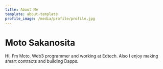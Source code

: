 ```yaml
---
title: About Me
template: about-template
profile_image: /media/profile/profile.jpg
---
```


# Moto Sakanosita

Hi, I'm Moto, Web3 programmer and working at Edtech.
Also I enjoy making smart contracts and building Dapps.